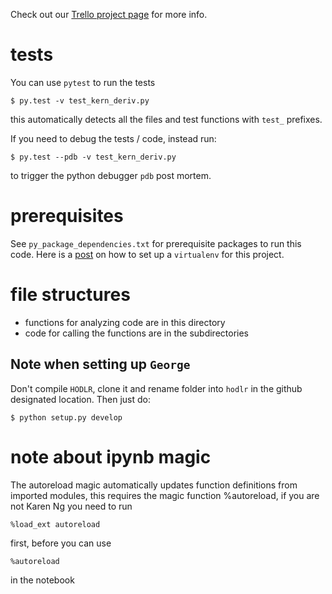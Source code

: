 Check out our [Trello project
page](https://trello.com/b/gvclhujL/shear-gp) for more info.


# tests 
You can use `pytest` to run the tests
```
$ py.test -v test_kern_deriv.py
```
this automatically detects all the files and test functions with `test_` prefixes.

If you need to debug the tests / code, instead run:
```
$ py.test --pdb -v test_kern_deriv.py
```
to trigger the python debugger `pdb` post mortem.



# prerequisites 
See `py_package_dependencies.txt` for prerequisite packages to run this code.
Here is a
[post](http://karenyyng.github.io/using-virtualenv-for-safeguarding-research-project-dependencies.html)
on how to set up a `virtualenv` for this project. 

# file structures 
* functions for analyzing code are in this directory
* code for calling the functions are in the subdirectories

## Note when setting up `George`
Don't compile `HODLR`, clone it and rename folder into `hodlr`
in the github designated location.
Then just do:
```
$ python setup.py develop 
```

# note about ipynb magic
The autoreload magic automatically updates function definitions from imported modules, 
this requires the magic function %autoreload, if you are not Karen Ng you need to run 

    %load_ext autoreload 
    
first, before you can use   
   
    %autoreload

in the notebook
